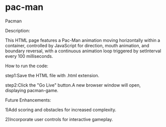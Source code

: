 # pac-man

Pacman

Description:

This HTML page features a Pac-Man animation moving horizontally within a container, controlled by JavaScript for direction, mouth animation, and boundary reversal, with a continuous animation loop triggered by setInterval every 100 milliseconds. 

How to run the code:

step1:Save the HTML file with .html extension.

step2:Click the "Go Live" button.A new browser window will open, displaying pacman-game.

Future Enhancements:

1)Add scoring and obstacles for increased complexity.

2)Incorporate user controls for interactive gameplay.
